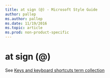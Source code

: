 ```yaml
---
title: at sign (@) - Microsoft Style Guide
author: pallep
ms.author: pallep
ms.date: 11/19/2016
ms.topic: article
ms.prod: non-product-specific
---
```


# at sign (@)

See [Keys and keyboard shortcuts term collection](/style-guide/a-z-word-list-term-collections/term-collections/keys-keyboard-shortcuts)
